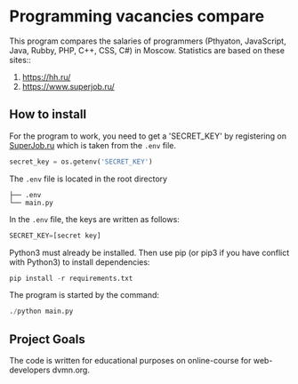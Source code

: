 # Programming vacancies compare
This program compares the salaries of programmers (Pthyaton, JavaScript,
Java, Rubby, PHP, C++, CSS, C#) in Moscow. 
Statistics are based on these sites::
1. <https://hh.ru/> 
2. <https://www.superjob.ru/>

## How to install

For the program to work, you need to get a 'SECRET_KEY' by registering on
[SuperJob.ru](https://api.superjob.ru/#) which is taken from the `.env` file.

```python
secret_key = os.getenv('SECRET_KEY')
```

The `.env` file is located in the root directory
```
├── .env
└── main.py
```

In the `.env` file, the keys are written as follows:

```python
SECRET_KEY=[secret key]
```
 
Python3 must already be installed. Then use pip (or pip3 if you have
conflict with Python3) to install dependencies:

```python
pip install -r requirements.txt
```

The program is started by the command:

```python
./python main.py
```


## Project Goals
The code is written for educational purposes on online-course for web-developers dvmn.org.
